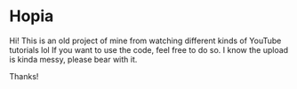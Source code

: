 # Hopia
Hi! This is an old project of mine from watching different kinds of YouTube tutorials lol
If you want to use the code, feel free to do so.
I know the upload is kinda messy, please bear with it.

Thanks!
